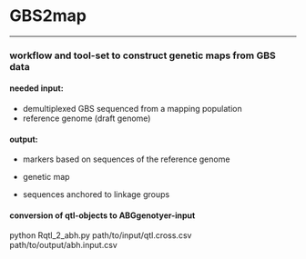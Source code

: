 # GBS2map
____

### workflow and tool-set to construct genetic maps from GBS data

#### needed input:  
  * demultiplexed GBS sequenced from a mapping population   
  * reference genome (draft genome)
  
#### output: 
* markers based on sequences of the reference genome
* genetic map

* sequences anchored to linkage groups



#### conversion of qtl-objects to ABGgenotyer-input

python Rqtl_2_abh.py  path/to/input/qtl.cross.csv   path/to/output/abh.input.csv
